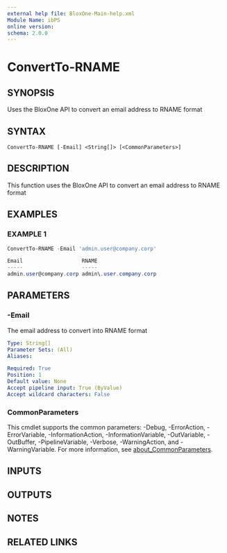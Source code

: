 ```yaml
---
external help file: BloxOne-Main-help.xml
Module Name: ibPS
online version:
schema: 2.0.0
---
```


# ConvertTo-RNAME

## SYNOPSIS
Uses the BloxOne API to convert an email address to RNAME format

## SYNTAX

```
ConvertTo-RNAME [-Email] <String[]> [<CommonParameters>]
```

## DESCRIPTION
This function uses the BloxOne API to convert an email address to RNAME format

## EXAMPLES

### EXAMPLE 1
```powershell
ConvertTo-RNAME -Email 'admin.user@company.corp'

Email                   RNAME
-----                   -----
admin.user@company.corp admin\.user.company.corp
```

## PARAMETERS

### -Email
The email address to convert into RNAME format

```yaml
Type: String[]
Parameter Sets: (All)
Aliases:

Required: True
Position: 1
Default value: None
Accept pipeline input: True (ByValue)
Accept wildcard characters: False
```

### CommonParameters
This cmdlet supports the common parameters: -Debug, -ErrorAction, -ErrorVariable, -InformationAction, -InformationVariable, -OutVariable, -OutBuffer, -PipelineVariable, -Verbose, -WarningAction, and -WarningVariable. For more information, see [about_CommonParameters](http://go.microsoft.com/fwlink/?LinkID=113216).

## INPUTS

## OUTPUTS

## NOTES

## RELATED LINKS
